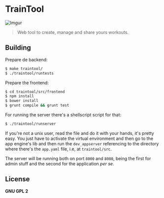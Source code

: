 # TrainTool

![Imgur](http://i.imgur.com/qnDCHEs.png)

> Web tool to create, manage and share yours workouts.


## Building

Prepare de backend:

```bash
$ make traintool/
$ ./traintool/runtests
```

Prepare the frontend:

```bash
$ cd traintool/src/frontend
$ npm install
$ bower install
$ grunt compile && grunt test
```

For running the server there's a shellscript script for that:

```bash
$ ./traintool/runserver
```

If you're not a unix user, read the file and do it with your hands, it's pretty easy. You just have to activate the virtual environment and then go to the app engine's lib and then run the `dev_appserver` referencing to the directory where there's the `app.yaml` file, i.e, at `traintool/src`.

The server will be running both on port `8000` and `8080`, being the first for admin stuff and the second for the application *per se*.

## License

**GNU GPL 2**